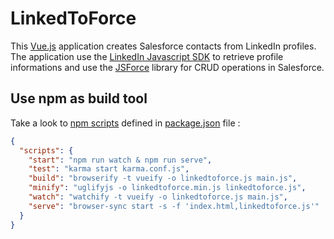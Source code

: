 # LinkedToForce

This [Vue.js][1] application creates Salesforce contacts from LinkedIn profiles. The application use the [LinkedIn Javascript SDK][2] to retrieve profile informations and use the [JSForce][3] library for CRUD operations in Salesforce.

## Use npm as build tool

Take a look to [npm scripts][4] defined in [package.json][5] file :

```json
{
  "scripts": {
    "start": "npm run watch & npm run serve",
    "test": "karma start karma.conf.js",
    "build": "browserify -t vueify -o linkedtoforce.js main.js",
    "minify": "uglifyjs -o linkedtoforce.min.js linkedtoforce.js",
    "watch": "watchify -t vueify -o linkedtoforce.js main.js",
    "serve": "browser-sync start -s -f 'index.html,linkedtoforce.js'"
  }
}
```

[1]: https://vuejs.org/ "Vue.js"
[2]: https://developer.linkedin.com/docs/getting-started-js-sdk "LinkedIn"
[3]: https://jsforce.github.io "JSForce"
[4]: https://docs.npmjs.com/misc/scripts "npm scripts"
[5]: package.json
